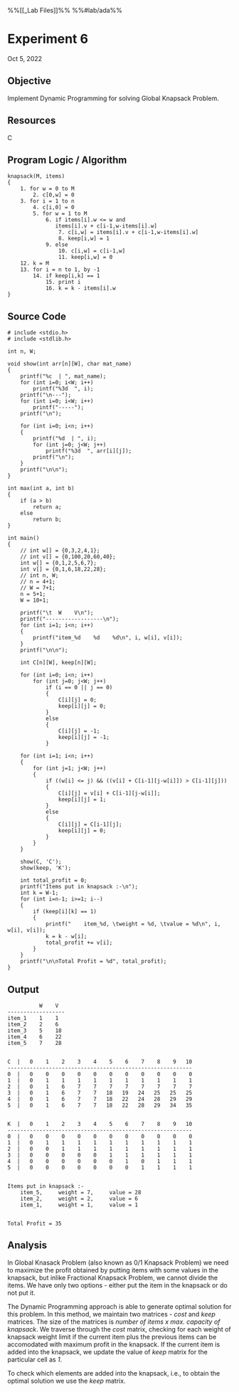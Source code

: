 %%[[_Lab Files]]%%
%%#lab/ada%%
# Experiment 6
Oct 5, 2022

## Objective
Implement Dynamic Programming for solving Global Knapsack Problem.

## Resources
C

## Program Logic / Algorithm
```plain
knapsack(M, items)
{
	1. for w = 0 to M
		2. c[0,w] = 0
	3. for i = 1 to n
		4. c[i,0] = 0
		5. for w = 1 to M
			6. if items[i].w <= w and 
			   items[i].v + c[i-1,w-items[i].w]
				7. c[i,w] = items[i].v + c[i-1,w-items[i].w]
				8. keep[i,w] = 1
			9. else
				10. c[i,w] = c[i-1,w]
				11. keep[i,w] = 0
	12. k = M
	13. for i = n to 1, by -1
		14. if keep[i,k] == 1
			15. print i
			16. k = k - items[i].w
}
```

## Source Code
```plain
# include <stdio.h>
# include <stdlib.h>

int n, W;

void show(int arr[n][W], char mat_name)
{
	printf("%c  | ", mat_name);
	for (int i=0; i<W; i++)
		printf("%3d  ", i);
	printf("\n---");
	for (int i=0; i<W; i++)
		printf("-----");
	printf("\n");
	
	for (int i=0; i<n; i++)
	{
		printf("%d  | ", i);
		for (int j=0; j<W; j++)
			printf("%3d  ", arr[i][j]);
		printf("\n");
	}	
	printf("\n\n");
}

int max(int a, int b)
{
	if (a > b)
		return a;
	else
		return b;
}

int main()
{
	// int w[] = {0,3,2,4,1};
	// int v[] = {0,100,20,60,40};
	int w[] = {0,1,2,5,6,7};
	int v[] = {0,1,6,18,22,28};
	// int n, W;
	// n = 4+1;
	// W = 7+1;
	n = 5+1;
	W = 10+1;

	printf("\t  W    V\n");
	printf("------------------\n");
	for (int i=1; i<n; i++)
	{
		printf("item_%d    %d    %d\n", i, w[i], v[i]);
	}
	printf("\n\n");

	int C[n][W], keep[n][W];

	for (int i=0; i<n; i++)
		for (int j=0; j<W; j++)
			if (i == 0 || j == 0)
			{
				C[i][j] = 0;
				keep[i][j] = 0;
			}
			else
			{
				C[i][j] = -1;
				keep[i][j] = -1;	
			}

	for (int i=1; i<n; i++)	
	{
		for (int j=1; j<W; j++)
		{
			if ((w[i] <= j) && ((v[i] + C[i-1][j-w[i]]) > C[i-1][j]))
			{
				C[i][j] = v[i] + C[i-1][j-w[i]];
				keep[i][j] = 1;
			}
			else
			{
				C[i][j] = C[i-1][j];
				keep[i][j] = 0;
			}
		}
	}

	show(C, 'C');
	show(keep, 'K');

	int total_profit = 0;
	printf("Items put in knapsack :-\n");
	int k = W-1; 
	for (int i=n-1; i>=1; i--)
	{
		if (keep[i][k] == 1)
		{
			printf("    item_%d, \tweight = %d, \tvalue = %d\n", i, w[i], v[i]);
			k = k - w[i];
			total_profit += v[i];
		}
	}
	printf("\n\nTotal Profit = %d", total_profit);
}
```

## Output
```plain
          W    V
------------------
item_1    1    1
item_2    2    6
item_3    5    18
item_4    6    22
item_5    7    28


C  |   0    1    2    3    4    5    6    7    8    9   10
----------------------------------------------------------
0  |   0    0    0    0    0    0    0    0    0    0    0
1  |   0    1    1    1    1    1    1    1    1    1    1
2  |   0    1    6    7    7    7    7    7    7    7    7
3  |   0    1    6    7    7   18   19   24   25   25   25
4  |   0    1    6    7    7   18   22   24   28   29   29
5  |   0    1    6    7    7   18   22   28   29   34   35


K  |   0    1    2    3    4    5    6    7    8    9   10
----------------------------------------------------------
0  |   0    0    0    0    0    0    0    0    0    0    0
1  |   0    1    1    1    1    1    1    1    1    1    1
2  |   0    0    1    1    1    1    1    1    1    1    1
3  |   0    0    0    0    0    1    1    1    1    1    1
4  |   0    0    0    0    0    0    1    0    1    1    1
5  |   0    0    0    0    0    0    0    1    1    1    1


Items put in knapsack :-
    item_5,     weight = 7,     value = 28
    item_2,     weight = 2,     value = 6
    item_1,     weight = 1,     value = 1


Total Profit = 35
```

## Analysis
In Global Knasack Problem (also known as 0/1 Knapsack Problem) we need to maximize the profit obtained by putting items with some values in the knapsack, but inlike Fractional Knapsack Problem, we cannot divide the items. We have only two options - either put the item in the knapsack or do not put it. 

The Dynamic Programming approach is able to generate optimal solution for this problem. In this method, we maintain two matrices - _cost_ and _keep_ matrices. The size of the matrices is _number of items x max. capacity of knapsack_. We traverse through the _cost_ matrix, checking for each weight of knapsack weight limit if the current item plus the previous items can be accomodated with maximum profit in the knapsack. If the current item is added into the knapsack, we update the value of _keep_ matrix for the particular cell as _1_.

To check which elements are added into the knapsack, i.e., to obtain the optimal solution we use the _keep_ matrix. 